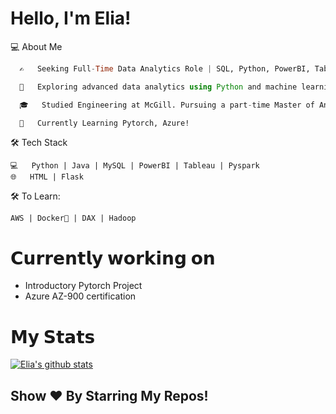# Hello, I'm Elia!

  💻 About Me
```julia
  ✍️   Seeking Full-Time Data Analytics Role | SQL, Python, PowerBI, Tableau

  🤔   Exploring advanced data analytics using Python and machine learning to develop innovative solutions.

  🎓   Studied Engineering at McGill. Pursuing a part-time Master of Analytics at Georgia Tech!

  🌱   Currently Learning Pytorch, Azure!
```

🛠 Tech Stack

    💻   Python | Java | MySQL | PowerBI | Tableau | Pyspark
    🌐   HTML | Flask 

🛠 To Learn:

    AWS | Docker🐳 | DAX | Hadoop
    
# 𝗖𝘂𝗿𝗿𝗲𝗻𝘁𝗹𝘆 𝘄𝗼𝗿𝗸𝗶𝗻𝗴 𝗼𝗻

- Introductory Pytorch Project
- Azure AZ-900 certification

# 𝗠𝘆 𝗦𝘁𝗮𝘁𝘀

[![Elia's github stats](https://github-readme-stats.vercel.app/api?username=eliaabumanneh&show_icons=true&theme=merko&hide=["contribs","issues"])](https://github.com/eliaabumanneh)

## Show ❤️ By Starring My Repos!








